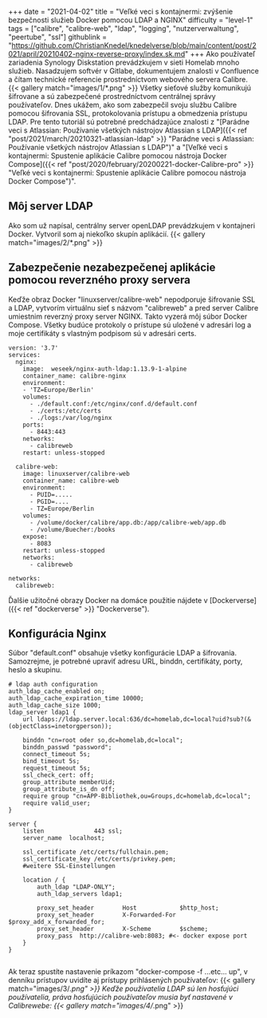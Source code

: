 +++
date = "2021-04-02"
title = "Veľké veci s kontajnermi: zvýšenie bezpečnosti služieb Docker pomocou LDAP a NGINX"
difficulty = "level-1"
tags = ["calibre", "calibre-web", "ldap", "logging", "nutzerverwaltung", "peertube", "ssl"]
githublink = "https://github.com/ChristianKnedel/knedelverse/blob/main/content/post/2021/april/20210402-nginx-reverse-proxy/index.sk.md"
+++
Ako používateľ zariadenia Synology Diskstation prevádzkujem v sieti Homelab mnoho služieb. Nasadzujem softvér v Gitlabe, dokumentujem znalosti v Confluence a čítam technické referencie prostredníctvom webového servera Calibre.
{{< gallery match="images/1/*.png" >}}
Všetky sieťové služby komunikujú šifrovane a sú zabezpečené prostredníctvom centrálnej správy používateľov. Dnes ukážem, ako som zabezpečil svoju službu Calibre pomocou šifrovania SSL, protokolovania prístupu a obmedzenia prístupu LDAP. Pre tento tutoriál sú potrebné predchádzajúce znalosti z "[Parádne veci s Atlassian: Používanie všetkých nástrojov Atlassian s LDAP]({{< ref "post/2021/march/20210321-atlassian-ldap" >}} "Parádne veci s Atlassian: Používanie všetkých nástrojov Atlassian s LDAP")" a "[Veľké veci s kontajnermi: Spustenie aplikácie Calibre pomocou nástroja Docker Compose]({{< ref "post/2020/february/20200221-docker-Calibre-pro" >}} "Veľké veci s kontajnermi: Spustenie aplikácie Calibre pomocou nástroja Docker Compose")".
## Môj server LDAP
Ako som už napísal, centrálny server openLDAP prevádzkujem v kontajneri Docker. Vytvoril som aj niekoľko skupín aplikácií.
{{< gallery match="images/2/*.png" >}}

## Zabezpečenie nezabezpečenej aplikácie pomocou reverzného proxy servera
Keďže obraz Docker "linuxserver/calibre-web" nepodporuje šifrovanie SSL a LDAP, vytvorím virtuálnu sieť s názvom "calibreweb" a pred server Calibre umiestnim reverzný proxy server NGINX. Takto vyzerá môj súbor Docker Compose. Všetky budúce protokoly o prístupe sú uložené v adresári log a moje certifikáty s vlastným podpisom sú v adresári certs.
```
version: '3.7'
services:
  nginx: 
    image:  weseek/nginx-auth-ldap:1.13.9-1-alpine
    container_name: calibre-nginx
    environment:
    - 'TZ=Europe/Berlin'
    volumes:
      - ./default.conf:/etc/nginx/conf.d/default.conf
      - ./certs:/etc/certs
      - ./logs:/var/log/nginx
    ports:
      - 8443:443
    networks:
      - calibreweb
    restart: unless-stopped

  calibre-web:
    image: linuxserver/calibre-web
    container_name: calibre-web
    environment:
      - PUID=.....
      - PGID=....
      - TZ=Europe/Berlin
    volumes:
      - /volume/docker/calibre/app.db:/app/calibre-web/app.db
      - /volume/Buecher:/books
    expose:
      - 8083
    restart: unless-stopped
    networks:
      - calibreweb

networks:
  calibreweb:

```
Ďalšie užitočné obrazy Docker na domáce použitie nájdete v [Dockerverse]({{< ref "dockerverse" >}} "Dockerverse").
## Konfigurácia Nginx
Súbor "default.conf" obsahuje všetky konfigurácie LDAP a šifrovania. Samozrejme, je potrebné upraviť adresu URL, binddn, certifikáty, porty, heslo a skupinu.
```
# ldap auth configuration
auth_ldap_cache_enabled on;
auth_ldap_cache_expiration_time 10000;
auth_ldap_cache_size 1000;
ldap_server ldap1 {
    url ldaps://ldap.server.local:636/dc=homelab,dc=local?uid?sub?(&(objectClass=inetorgperson));

    binddn "cn=root oder so,dc=homelab,dc=local";
    binddn_passwd "password";
    connect_timeout 5s;
    bind_timeout 5s;
    request_timeout 5s;
    ssl_check_cert: off;
    group_attribute memberUid;
    group_attribute_is_dn off;
    require group "cn=APP-Bibliothek,ou=Groups,dc=homelab,dc=local";
    require valid_user;
}

server {
    listen              443 ssl;
    server_name  localhost;

    ssl_certificate /etc/certs/fullchain.pem;
    ssl_certificate_key /etc/certs/privkey.pem;
    #weitere SSL-Einstellungen

    location / {
        auth_ldap "LDAP-ONLY";
        auth_ldap_servers ldap1;

        proxy_set_header        Host            $http_host;
        proxy_set_header        X-Forwarded-For $proxy_add_x_forwarded_for;
        proxy_set_header        X-Scheme        $scheme;
        proxy_pass  http://calibre-web:8083; #<- docker expose port
    }
}


```
Ak teraz spustíte nastavenie príkazom "docker-compose -f ...etc... up", v denníku prístupov uvidíte aj prístupy prihlásených používateľov:
{{< gallery match="images/3/*.png" >}}
Keďže používatelia LDAP sú len hosťujúci používatelia, práva hosťujúcich používateľov musia byť nastavené v Calibrewebe:
{{< gallery match="images/4/*.png" >}}
